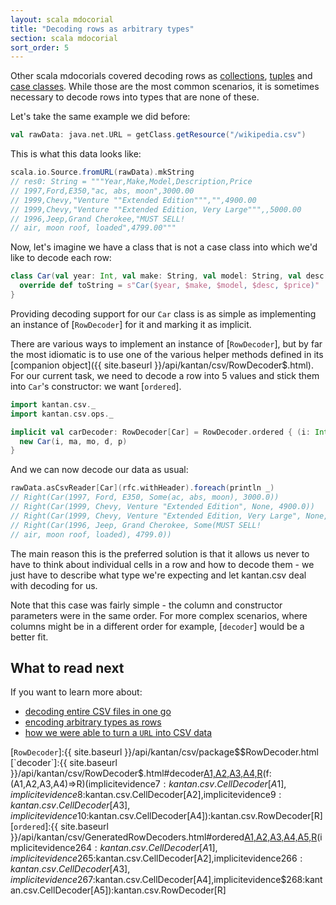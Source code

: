 ```yaml
---
layout: scala mdocorial
title: "Decoding rows as arbitrary types"
section: scala mdocorial
sort_order: 5
---
```


Other scala mdocorials covered decoding rows as [collections](rows_as_collections.html), [tuples](rows_as_tuples.html)
and [case classes](rows_as_case_classes.html). While those are the most common scenarios, it is sometimes necessary
to decode rows into types that are none of these.

Let's take the same example we did before:

```scala
val rawData: java.net.URL = getClass.getResource("/wikipedia.csv")
```

This is what this data looks like:

```scala
scala.io.Source.fromURL(rawData).mkString
// res0: String = """Year,Make,Model,Description,Price
// 1997,Ford,E350,"ac, abs, moon",3000.00
// 1999,Chevy,"Venture ""Extended Edition""","",4900.00
// 1999,Chevy,"Venture ""Extended Edition, Very Large""",,5000.00
// 1996,Jeep,Grand Cherokee,"MUST SELL!
// air, moon roof, loaded",4799.00"""
```

Now, let's imagine we have a class that is not a case class into which we'd like to decode each row:

```scala
class Car(val year: Int, val make: String, val model: String, val desc: Option[String], val price: Float) {
  override def toString = s"Car($year, $make, $model, $desc, $price)"
}
```

Providing decoding support for our `Car` class is as simple as implementing an instance of [`RowDecoder`] for it
and marking it as implicit.

There are various ways to implement an instance of [`RowDecoder`], but by far the most idiomatic is to use one of
the various helper methods defined in its [companion object]({{ site.baseurl }}/api/kantan/csv/RowDecoder$.html). For
our current task, we need to decode a row into 5 values and stick them into `Car`'s constructor: we want [`ordered`].

```scala
import kantan.csv._
import kantan.csv.ops._

implicit val carDecoder: RowDecoder[Car] = RowDecoder.ordered { (i: Int, ma: String, mo: String, d: Option[String], p: Float) =>
  new Car(i, ma, mo, d, p)
}
```

And we can now decode our data as usual:

```scala
rawData.asCsvReader[Car](rfc.withHeader).foreach(println _)
// Right(Car(1997, Ford, E350, Some(ac, abs, moon), 3000.0))
// Right(Car(1999, Chevy, Venture "Extended Edition", None, 4900.0))
// Right(Car(1999, Chevy, Venture "Extended Edition, Very Large", None, 5000.0))
// Right(Car(1996, Jeep, Grand Cherokee, Some(MUST SELL!
// air, moon roof, loaded), 4799.0))
```

The main reason this is the preferred solution is that it allows us never to have to think about individual cells in a
row and how to decode them - we just have to describe what type we're expecting and let kantan.csv deal with decoding
for us.

Note that this case was fairly simple - the column and constructor parameters were in the same order. For more complex
scenarios, where columns might be in a different order for example, [`decoder`] would be a better fit.

## What to read next

If you want to learn more about:

* [decoding entire CSV files in one go](data_as_collection.html)
* [encoding arbitrary types as rows](arbitrary_types_as_rows.html)
* [how we were able to turn a `URL` into CSV data](csv_sources.html)

[`RowDecoder`]:{{ site.baseurl }}/api/kantan/csv/package$$RowDecoder.html
[`decoder`]:{{ site.baseurl }}/api/kantan/csv/RowDecoder$.html#decoder[A1,A2,A3,A4,R](i1:Int,i2:Int,i3:Int,i4:Int)(f:(A1,A2,A3,A4)=>R)(implicitevidence$7:kantan.csv.CellDecoder[A1],implicitevidence$8:kantan.csv.CellDecoder[A2],implicitevidence$9:kantan.csv.CellDecoder[A3],implicitevidence$10:kantan.csv.CellDecoder[A4]):kantan.csv.RowDecoder[R]
[`ordered`]:{{ site.baseurl }}/api/kantan/csv/GeneratedRowDecoders.html#ordered[A1,A2,A3,A4,A5,R](f:(A1,A2,A3,A4,A5)=>R)(implicitevidence$264:kantan.csv.CellDecoder[A1],implicitevidence$265:kantan.csv.CellDecoder[A2],implicitevidence$266:kantan.csv.CellDecoder[A3],implicitevidence$267:kantan.csv.CellDecoder[A4],implicitevidence$268:kantan.csv.CellDecoder[A5]):kantan.csv.RowDecoder[R]
